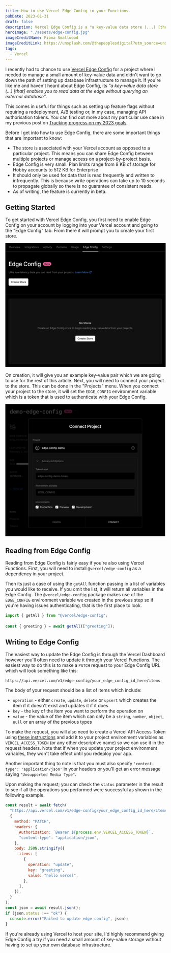 ```yaml
---
title: How to use Vercel Edge Config in your Functions
pubDate: 2023-01-31
draft: false
description: Vercel Edge Config is a "a key-value data store (...) [that] enables you to read data at the edge without querying an external database". Find out how to use it in your projects!
heroImage: "./assets/edge-config.jpg"
imageCreditName: Fiona Smallwood
imageCreditLink: https://unsplash.com/@thepeoplesdigital?utm_source=unsplash&utm_medium=referral&utm_content=creditCopyText
tags:
  - Vercel
---
```


I recently had to chance to use [Vercel Edge Config](https://vercel.com/blog/edge-config-ultra-low-latency-data-at-the-edge) for a project where I needed to manage a small amount of key-value data and didn't want to go down the path of setting up database infrastructure to manage it. If you're like me and haven't heard about Edge Config, its _"a key-value data store (...) [that] enables you to read data at the edge without querying an external database"_.

This comes in useful for things such as setting up feature flags without requiring a redeployment, A/B testing or, in my case, managing API authorisation tokens. You can find out more about my particular use case in my previous post on [Tracking progress on my 2023 goals](tracking-my-progress-on-my-2023-goals.md).

Before I get into how to use Edge Config, there are some important things that are important to know:

- The store is associated with your Vercel account as opposed to a particular project. This means you can share Edge Config between multiple projects or manage access on a project-by-project basis.
- Edge Config is very small. Plan limits range from 8 KB of storage for Hobby accounts to 512 KB for Enterprise
- It should only be used for data that is read frequently and written to infrequently. This is because write operations can take up to 10 seconds to propagate globally so there is no guarantee of consistent reads.
- As of writing, the feature is currently in beta.

## Getting Started

To get started with Vercel Edge Config, you first need to enable Edge Config on your account by logging into your Vercel account and going to the "Edge Config" tab. From there it will prompt you to create your first store.

![Edge Config Tab](./assets/vercel-edge-config-create.png)

On creation, it will give you an example key-value pair which we are going to use for the rest of this article. Next, you will need to connect your project to the store. This can be done in the "Projects" menu. When you connect your project to the store, it will set the `EDGE_CONFIG` environment variable which is a token that is used to authenticate with your Edge Config.

![Connecting to Project](./assets/vercel-edge-connect.png)

## Reading from Edge Config

Reading from Edge Config is fairly easy if you're also using Vercel Functions. First, you will need to install `@vercel/edge-config` as a dependency in your project.

Then its just a case of using the `getAll` function passing in a list of variables you would like to receive. If you omit the list, it will return all variables in the Edge Config. The `@vercel/edge-config` package makes use of the `EDGE_CONFIG` environment variable we created in the previous step so if you're having issues authenticating, that is the first place to look.

```javascript
import { getAll } from "@vercel/edge-config";

const { greeting } = await getAll(["greeting"]);
```

## Writing to Edge Config

The easiest way to update the Edge Config is through the Vercel Dashboard however you'll often need to update it through your Vercel Functions. The easiest way to do this is to make a `PATCH` request to your Edge Config URL which will look something like this:

```
https://api.vercel.com/v1/edge-config/your_edge_config_id_here/items
```

The body of your request should be a list of items which include:

- `operation` - either `create`, `update`, `delete` or `upsert` which creates the item if it doesn't exist and updates it if it does
- `key` - the key of the item you want to perform the operation on
- `value` - the value of the item which can only be a `string`, `number`, `object`, `null` or an array of the previous types

To make the request, you will also need to create a Vercel API Access Token using [these instructions](https://vercel.com/guides/how-do-i-use-a-vercel-api-access-token) and add it to your project environment variables as `VERCEL_ACCESS_TOKEN` (or any other descriptive name) so we can use it in the request headers. Note that if when you update your project environment variables, they won't take effect until you redeploy your app.

Another important thing to note is that you must also specify `'content-type': 'application/json'` in your headers or you'll get an error message saying `"Unsupported Media Type"`.

Upon making the request; you can check the `status` parameter in the result to see if all the operations you performed were successful as shown in the following example.

```javascript
const result = await fetch(
  "https://api.vercel.com/v1/edge-config/your_edge_config_id_here/items",
  {
    method: "PATCH",
    headers: {
      Authorization: `Bearer ${process.env.VERCEL_ACCESS_TOKEN}`,
      "content-type": "application/json",
    },
    body: JSON.stringify({
      items: [
        {
          operation: "update",
          key: "greeting",
          value: "hello vercel",
        },
      ],
    }),
  }
);
const json = await result.json();
if (json.status !== "ok") {
  console.error("Failed to update edge config", json);
}
```

If you're already using Vercel to host your site, I'd highly recommend giving Edge Config a try if you need a small amount of key-value storage without having to set up your own database infrastructure.

